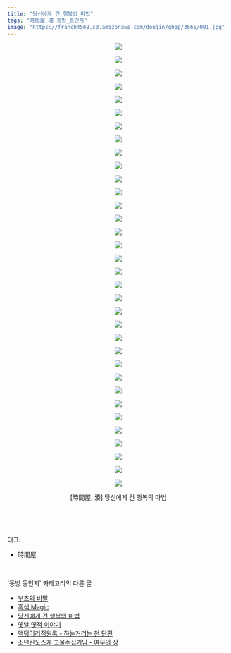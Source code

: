```yaml
---
title: "당신에게 건 행복의 마법"
tags: "時間屋 湊 동방_동인지"
image: "https://franch4569.s3.amazonaws.com/doujin/ghap/3665/001.jpg"
---
```

<div class="article">
<p style="text-align: center; clear: none; float: none;"><img src="{{ site.imgserver2 }}/ghap/3665/001.jpg"/></p>
<p style="text-align: center; clear: none; float: none;"><img src="{{ site.imgserver2 }}/ghap/3665/002.jpg"/></p>
<p style="text-align: center; clear: none; float: none;"><img src="{{ site.imgserver2 }}/ghap/3665/003.jpg"/></p>
<p style="text-align: center; clear: none; float: none;"><img src="{{ site.imgserver2 }}/ghap/3665/004.jpg"/></p>
<p style="text-align: center; clear: none; float: none;"><img src="{{ site.imgserver2 }}/ghap/3665/005.jpg"/></p>
<p style="text-align: center; clear: none; float: none;"><img src="{{ site.imgserver2 }}/ghap/3665/006.jpg"/></p>
<p style="text-align: center; clear: none; float: none;"><img src="{{ site.imgserver2 }}/ghap/3665/007.jpg"/></p>
<p style="text-align: center; clear: none; float: none;"><img src="{{ site.imgserver2 }}/ghap/3665/008.jpg"/></p>
<p style="text-align: center; clear: none; float: none;"><img src="{{ site.imgserver2 }}/ghap/3665/009.jpg"/></p>
<p style="text-align: center; clear: none; float: none;"><img src="{{ site.imgserver2 }}/ghap/3665/010.jpg"/></p>
<p style="text-align: center; clear: none; float: none;"><img src="{{ site.imgserver2 }}/ghap/3665/011.jpg"/></p>
<p style="text-align: center; clear: none; float: none;"><img src="{{ site.imgserver2 }}/ghap/3665/012.jpg"/></p>
<p style="text-align: center; clear: none; float: none;"><img src="{{ site.imgserver2 }}/ghap/3665/013.jpg"/></p>
<p style="text-align: center; clear: none; float: none;"><img src="{{ site.imgserver2 }}/ghap/3665/014.jpg"/></p>
<p style="text-align: center; clear: none; float: none;"><img src="{{ site.imgserver2 }}/ghap/3665/015.jpg"/></p>
<p style="text-align: center; clear: none; float: none;"><img src="{{ site.imgserver2 }}/ghap/3665/016.jpg"/></p>
<p style="text-align: center; clear: none; float: none;"><img src="{{ site.imgserver2 }}/ghap/3665/017.jpg"/></p>
<p style="text-align: center; clear: none; float: none;"><img src="{{ site.imgserver2 }}/ghap/3665/018.jpg"/></p>
<p style="text-align: center; clear: none; float: none;"><img src="{{ site.imgserver2 }}/ghap/3665/019.jpg"/></p>
<p style="text-align: center; clear: none; float: none;"><img src="{{ site.imgserver2 }}/ghap/3665/020.jpg"/></p>
<p style="text-align: center; clear: none; float: none;"><img src="{{ site.imgserver2 }}/ghap/3665/021.jpg"/></p>
<p style="text-align: center; clear: none; float: none;"><img src="{{ site.imgserver2 }}/ghap/3665/022.jpg"/></p>
<p style="text-align: center; clear: none; float: none;"><img src="{{ site.imgserver2 }}/ghap/3665/023.jpg"/></p>
<p style="text-align: center; clear: none; float: none;"><img src="{{ site.imgserver2 }}/ghap/3665/024.jpg"/></p>
<p style="text-align: center; clear: none; float: none;"><img src="{{ site.imgserver2 }}/ghap/3665/025.jpg"/></p>
<p style="text-align: center; clear: none; float: none;"><img src="{{ site.imgserver2 }}/ghap/3665/026.jpg"/></p>
<p style="text-align: center; clear: none; float: none;"><img src="{{ site.imgserver2 }}/ghap/3665/027.jpg"/></p>
<p style="text-align: center; clear: none; float: none;"><img src="{{ site.imgserver2 }}/ghap/3665/028.jpg"/></p>
<p style="text-align: center; clear: none; float: none;"><img src="{{ site.imgserver2 }}/ghap/3665/029.jpg"/></p>
<p style="text-align: center; clear: none; float: none;"><img src="{{ site.imgserver2 }}/ghap/3665/030.jpg"/></p>
<p style="text-align: center; clear: none; float: none;"><img src="{{ site.imgserver2 }}/ghap/3665/031.jpg"/></p>
<p style="text-align: center; clear: none; float: none;"><img src="{{ site.imgserver2 }}/ghap/3665/032.jpg"/></p>
<p style="text-align: center; clear: none; float: none;"><img src="{{ site.imgserver2 }}/ghap/3665/033.jpg"/></p>
<p style="text-align: center; clear: none; float: none;"><img src="{{ site.imgserver2 }}/ghap/3665/034.jpg"/></p>
<p style="text-align: center; clear: none; float: none;">[時間屋, 湊] 당신에게 건 행복의 마법</p>
<p><br/></p>
</div><br/>
<div class="tagTrail">
<p>태그: </p>
<ul>
<li>時間屋</li>
</ul>
</div><br/>
<div class="another">
<p>'동방 동인지' 카테고리의 다른 글</p>
<ul>
<li><a href="/ghap_3667">부츠의 비밀</a></li>
<li><a href="/ghap_3666">흑색 Magic</a></li>
<li><a href="/ghap_3665">당신에게 건 행복의 마법</a></li>
<li><a href="/ghap_3664">옛날 옛적 이야기</a></li>
<li><a href="/ghap_3663">액덩어리점원록 - 하늘거리는 천 단편</a></li>
<li><a href="/ghap_3662">소년린노스케 고물수집기담 - 여우의 장</a></li>
</ul>
</div><br/>
<div class="cb_module cb_fluid">
<div class="cb_wrt cb_profile">
</div><!-- commentList close -->
</div><br/>
